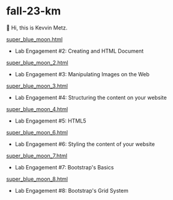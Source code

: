 # fall-23-km
👋 Hi, this is Kevvin Metz.

<a href="https://kmetz33.github.io/fall-23-km/super_blue_moon.html">super_blue_moon.html</a>
  - Lab Engagement #2: Creating and HTML Document

<a href="https://kmetz33.github.io/fall-23-km/super_blue_moon_2.html">super_blue_moon_2.html</a>
  - Lab Engagement #3: Manipulating Images on the Web

<a href="https://kmetz33.github.io/fall-23-km/super_blue_moon_3.html">super_blue_moon_3.html</a>
  - Lab Engagement #4: Structuring the content on your website

<a href="https://kmetz33.github.io/fall-23-km/super_blue_moon_4.html">super_blue_moon_4.html</a>
  - Lab Engagement #5: HTML5

<a href="https://kmetz33.github.io/fall-23-km/super_blue_moon_6.html">super_blue_moon_6.html</a>
  - Lab Engagement #6: Styling the content of your website

<a href="https://kmetz33.github.io/fall-23-km/super_blue_moon_7.html">super_blue_moon_7.html</a>
  - Lab Engagement #7: Bootstrap's Basics

<a href="https://kmetz33.github.io/fall-23-km/super_blue_moon_8.html">super_blue_moon_8.html</a>
  - Lab Engagement #8: Bootstrap's Grid System
